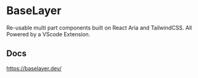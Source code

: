 # BaseLayer

Re-usable multi part components built on React Aria and TailwindCSS. All Powered by a VScode Extension.

## Docs

https://baselayer.dev/
